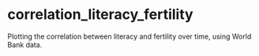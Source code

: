 # correlation_literacy_fertility
Plotting the correlation between literacy and fertility over time, using World Bank data.
